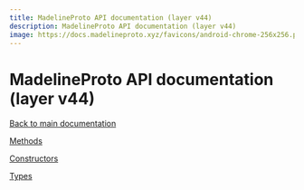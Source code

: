 ```yaml
---
title: MadelineProto API documentation (layer v44)
description: MadelineProto API documentation (layer v44)
image: https://docs.madelineproto.xyz/favicons/android-chrome-256x256.png
---
```

# MadelineProto API documentation (layer v44)

[Back to main documentation](..)  


[Methods](methods/)

[Constructors](constructors/)

[Types](types/)
